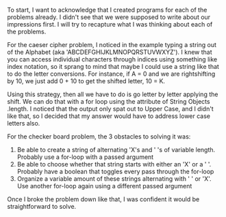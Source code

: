 To start, I want to acknowledge that I created programs for each of the problems already. I didn't see that we were supposed to write about our impressions first. I will try to recapture what I was thinking about each of the problems.

For the caeser cipher problem, I noticed in the example typing a string out of the Alphabet (aka 'ABCDEFGHIJKLMNOPQRSTUVWXYZ'). I knew that you can access individual characters through indices using something like index notation, so it sprang to mind that maybe I could use a string like that to do the letter conversions. For instance, if A = 0 and we are rightshifting by 10, we just add 0 + 10 to get the shifted letter, 10 = K.

Using this strategy, then all we have to do is go letter by letter applying the shift. We can do that with a for loop using the attribute of String Objects .length. I noticed that the output only spat out to Upper Case, and I didn't like that, so I decided that my answer would have to address lower case letters also.

For the checker board problem, the 3 obstacles to solving it was:

1. Be able to create a string of alternating 'X's and ' 's of variable length. Probably use a for-loop with a passed argument
2. Be able to choose whether that string starts with either an 'X' or a ' '. Probably have a boolean that toggles every pass through the for-loop
3. Organize a variable amount of these strings alternating with ' ' or 'X'. Use another for-loop again using a different passed argument

Once I broke the problem down like that, I was confident it would be straightforward to solve.
